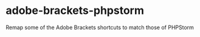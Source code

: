 adobe-brackets-phpstorm
=======================

Remap some of the Adobe Brackets shortcuts to match those of PHPStorm
